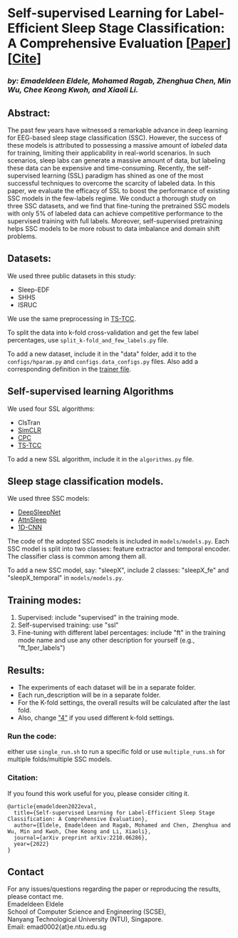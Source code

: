 # Self-supervised Learning for Label-Efficient Sleep Stage Classification: A Comprehensive Evaluation [[Paper](https://ieeexplore.ieee.org/document/10044720/)][[Cite](#citation)]
### *by: Emadeldeen Eldele, Mohamed Ragab, Zhenghua Chen, Min Wu, Chee Keong Kwoh, and Xiaoli Li.*

## Abstract:
The past few years have witnessed a remarkable advance in deep learning for EEG-based sleep stage classification (SSC). 
However, the success of these models is attributed to possessing a massive amount of _labeled_ data for training, limiting their applicability in real-world scenarios. 
In such scenarios, sleep labs can generate a massive amount of data, but labeling these data can be expensive and time-consuming. 
Recently, the self-supervised learning (SSL) paradigm has shined as one of the most successful techniques to overcome the scarcity of labeled data.
In this paper, we evaluate the efficacy of SSL to boost the performance of existing SSC models in the few-labels regime.
We conduct a thorough study on three SSC datasets, and we find that fine-tuning the pretrained SSC models with only 5\% of labeled data can achieve competitive performance to the supervised training with full labels. Moreover, self-supervised pretraining helps SSC models to be more robust to data imbalance and domain shift problems.


## Datasets:
We used three public datasets in this study:
- Sleep-EDF
- SHHS
- ISRUC

We use the same preprocessing in [TS-TCC](https://github.com/emadeldeen24/TS-TCC/blob/main/data_preprocessing/sleep-edf/preprocess_sleep_edf.py).

To split the data into k-fold cross-validation and get the few label percentages, use `split_k-fold_and_few_labels.py` file.

To add a new dataset, include it in the "data" folder, add it to the `configs/hparam.py`
and `configs.data_configs.py` files. 
Also add a corresponding definition in the [trainer file](https://github.com/emadeldeen24/eval_ssl_ssc/blob/aba1d27fb0694146b3461b114874f5a5639cdc1b/trainer.py#L59).

## Self-supervised learning Algorithms
We used four SSL algorithms:
- ClsTran
- [SimCLR](http://proceedings.mlr.press/v119/chen20j/chen20j.pdf)
- [CPC](https://arxiv.org/abs/1807.03748)
- [TS-TCC](https://www.ijcai.org/proceedings/2021/0324.pdf)

To add a new SSL algorithm, include it in the `algorithms.py` file.


## Sleep stage classification models.
We used three SSC models:
- [DeepSleepNet](https://arxiv.org/abs/1703.04046)
- [AttnSleep](https://ieeexplore.ieee.org/document/9417097/)
- [1D-CNN](https://www.ijcai.org/proceedings/2021/0324.pdf)

The code of the adopted SSC models is included in `models/models.py`. Each SSC model is split into
two classes: feature extractor and temporal encoder. The classifier class is common among them all.

To add a new SSC model, say: "sleepX", include 2 classes:
"sleepX_fe" and "sleepX_temporal" in `models/models.py`.

## Training modes:
<ol>
    <li>Supervised: include "supervised" in the training mode.</li>
    <li>Self-supervised training: use "ssl"</li>
    <li>Fine-tuning with different label percentages: include "ft" in the training mode
name and use any other description for yourself (e.g., "ft_1per_labels")</li>
</ol>


## Results:
- The experiments of each dataset will be in a separate folder.
- Each run_description will be in a separate folder.
- For the K-fold settings, the overall results will be calculated after the last fold.
- Also, change ["4"](https://github.com/emadeldeen24/eval_ssl_ssc/blob/aba1d27fb0694146b3461b114874f5a5639cdc1b/trainer.py#L171) if you used different k-fold settings.


### Run the code:
either use `single_run.sh` to run a specific fold
or use `multiple_runs.sh` for multiple folds/multiple SSC models.


### Citation:
If you found this work useful for you, please consider citing it.
```
@article{emadeldeen2022eval,
  title={Self-supervised Learning for Label-Efficient Sleep Stage Classification: A Comprehensive Evaluation},
  author={Eldele, Emadeldeen and Ragab, Mohamed and Chen, Zhenghua and Wu, Min and Kwoh, Chee Keong and Li, Xiaoli},
  journal={arXiv preprint arXiv:2210.06286},
  year={2022}
}
```


## Contact
For any issues/questions regarding the paper or reproducing the results, please contact me.   
Emadeldeen Eldele   
School of Computer Science and Engineering (SCSE),   
Nanyang Technological University (NTU), Singapore.   
Email: emad0002{at}e.ntu.edu.sg   
